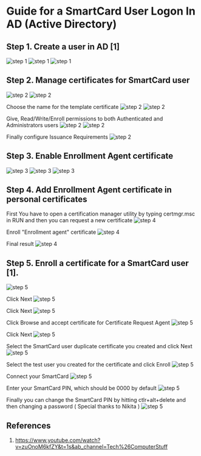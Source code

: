# Guide for a SmartCard User Logon In AD (Active Directory)

## Step 1. Create a user in AD [1]
![step 1](pics/createUser1.png)
![step 1](pics/createUser2.png)
![step 1](pics/createUser3.png)

## Step 2. Manage certificates for SmartCard user
![step 2](pics/pic1.png)
![step 2](pics/pic2.png)

Choose the name for the template certificate
![step 2](pics/pic3.png)
![step 2](pics/pic4.png)

Give, Read/Write/Enroll permissions to both Authenticated and Administrators users
![step 2](pics/pic5.png)
![step 2](pics/pic6.png)

Finally configure Issuance Requirements
![step 2](pics/pic7.png)

## Step 3. Enable Enrollment Agent certificate 
![step 3](pics/pic8.png)
![step 3](pics/pic9.png)
![step 3](pics/pic10.png)


## Step 4. Add Enrollment Agent certificate in personal certificates 
First You have to open a certification manager utility by typing certmgr.msc in RUN and then you can request a new certificate
![step 4](pics/CertificateEnrollment/pic1.png)

Enroll "Enrollment agent" certificate
![step 4](pics/CertificateEnrollment/pic2.png)

Final result
![step 4](pics/CertificateEnrollment/pic3.png)

## Step 5. Enroll a certificate for a SmartCard user [1]. 
![step 5](pics/CertificateEnrollment/pic4.png)

Click Next
![step 5](pics/CertificateEnrollment/pic5.png)

Click Next
![step 5](pics/CertificateEnrollment/pic6.png)

Click Browse and accept certificate for Certificate Request Agent
![step 5](pics/CertificateEnrollment/pic7.png)

Click Next
![step 5](pics/CertificateEnrollment/pic8.png)

Select the SmartCard user duplicate certificate you created and click Next
![step 5](pics/CertificateEnrollment/pic9.png)

Select the test user you created for the certificate and click Enroll
![step 5](pics/CertificateEnrollment/pic10.png)

Connect your SmartCard
![step 5](pics/CertificateEnrollment/pic11.png)

Enter your SmartCard PIN, which should be 0000 by default
![step 5](pics/CertificateEnrollment/pic12.png)

Finally you can change the SmartCard PIN by hitting ctlr+alt+delete and then changing a password ( Special thanks to Nikita )
![step 5](pics/CertificateEnrollment/pic13.png)



## References

1. https://www.youtube.com/watch?v=zuOnoM6kfZY&t=1s&ab_channel=Tech%26ComputerStuff